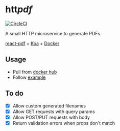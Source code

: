 # htt*pdf*
[![CircleCI](https://circleci.com/gh/n6g7/httpdf.svg?style=svg)](https://circleci.com/gh/n6g7/httpdf)

A small HTTP microservice to generate PDFs.

[react-pdf](https://react-pdf.org/) + [Koa](https://koajs.com/) + [Docker](https://www.docker.com/)

## Usage

- Pull from [docker hub](https://hub.docker.com/r/n6g7/httpdf/)
- Follow [example](./example)

## To do

- [X] Allow custom generated filenames
- [X] Allow GET requests with query params
- [X] Allow POST/PUT requests with body
- [X] Return validation errors when props don't match
